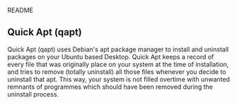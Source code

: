 README

Quick Apt (qapt)
-----------------

Quick Apt (qapt) uses Debian's apt package manager to install and uninstall packages on your Ubuntu based Desktop.  Quick Apt keeps a record of every file that was originally place on your system at the time of installation, and tries to remove (totally uninstall) all those files whenever you decide to uninstall that apt.  This way, your system is not filled overtime with unwanted remnants of programmes which should have been removed during the uninstall process.
